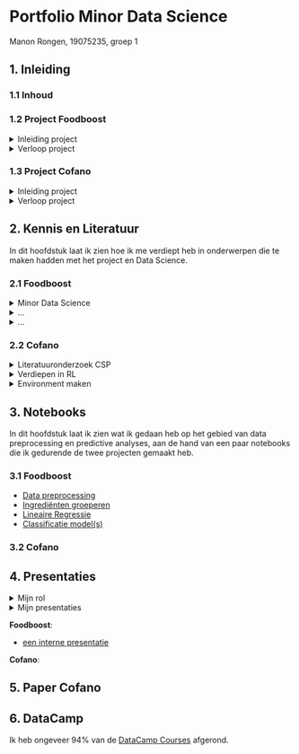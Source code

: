 # Portfolio Minor Data Science

Manon Rongen,
19075235,
groep 1

## 1. Inleiding
### 1.1 Inhoud

### 1.2 Project Foodboost
<details>
  <summary>Inleiding project</summary>
  Tijdens dit project hebben we ons bezig gehouden met voeding en het zoeken naar een gebalanceerd dieet met behulp van Data Science. Zelf goede recepten vinden om een dieet mee vol te houden is moeilijk en als je een app gebruikt wil je wel dat deze rekening kan houden met jouw persoonlijke voorkeuren, allergiën en dergelijke. Het is mogelijk met Data Science op basis van data te voorspellen of iemand een recept lekker vindt en samen met technieken als Lineair Programmeren is het misschien mogelijk een optimale weekplanning van recepten te maken, die rekening houdt met alle eisen (van het dieet, voor genoeg variatie + andere restricties).
</details>

<details>
  <summary>Verloop project</summary>
  In [dit document](link) is uitgelegd hoe het project is verlopen en wat in het kort de stappen waren die we hebben genomen en wat het eindresultaat is.
</details>

### 1.3 Project Cofano
<details>
  <summary>Inleiding project</summary>
  Dit project gaat over het optimaliseren van de processen bij containerterminals. Als schepen lang aan de kade liggen voor het in en uitladen van containers kost dit meer geld en dus wil het bedrijf Cofano dit zo snel mogelijk doen. Zij willen dat het vinden van een optimale aanpak geautomatiseerd wordt. Daar gaan wij ons mee bezig houden.
</details>

<details>
  <summary>Verloop project</summary>
  Wij hebben de 2 laatste periodes aan dit project gewerkt (8 weken).
  Toen wij startten besloten we maar een klein deel van het probleem aan te pakken. Namelijk de indeling op de kade, zonder rekening te houden met de volgorde van de containers die binnen komen. We maken de indeling dus zo, dat deze optimaal is voor schepen die ze op komen halen. Tijdens de eerste presentatie van dit project had ik (want ik zou presenteren) geprobeerd ons doel te verwoorden: "Het vinden van een indeling van containers in de terminal, zo dat de tijd dat de zeevaartschepen aan de kade liggen minimaal is." Zo zijn we later met de hele groep tot de volgende onderzoeksvraag gekomen: "...?"
   ...
</details>


## 2. Kennis en Literatuur
In dit hoofdstuk laat ik zien hoe ik me verdiept heb in onderwerpen die te maken hadden met het project en Data Science.

### 2.1 Foodboost
<details>
  <summary>Minor Data Science</summary>
    In deze eerste periode van de minor heb ik gewerkt aan **DataCamp Courses**, ben ik bij de **Lectures over Data Science** aanwezig geweest en heb ik in NoteBooks geexpirimenteerd met het maken van Simpele Modellen. Zo ben ik me gaan verdiepen in Data Science en heb ik ook veel geleerd over Classification modellen, wat hetgene is dat we voor dit project nodig zouden hebben.
</details>

<details>
  <summary>...</summary>
    ....
</details>

<details>
  <summary>...</summary>
    ....
</details>

### 2.2 Cofano
<details>
  <summary>Literatuuronderzoek CSP</summary>  
  In de eerste week heb ik Literatuuronderzoek gedaan en best wat papers gelezen over Het Container Stacking Problem, want ik kwam er achter dat dit redelijk leek op het probleem waar wij mee bezig zijn. Het gaat daar ook om terminalprocessen optimaliseren, zo dat schepen niet lang aan de kade hoeven te wachten. Er zijn veel verschillende kanten van dit probleem en ik heb meerdere papers gelezen die net anders het probleem aanpakte. Ik heb in [dit](link) document een samenvattingetje voor mezelf gemaakt van papers die ik nuttig vond (papers die ik minder relvant vond heb ik maar heel kort omschreven).
  Dit zijn de Linkjes naar de artikelen die ik in het document omschrijf:
  [1](link)
  [2](link)
  ...
</details>

<details>
  <summary>Verdiepen in RL</summary>
    We hadden bij andere groepen al gehoord dat zij Reinforcement Learning (RL) gebruikte toen wij begonnen aan het project. Jeroen had ons tijdens een van de eerste gesprekken ook RL uitgelegd en verteld waarom het handig was dit te gebruiken.
</details>

<details>
  <summary>Environment maken</summary>
    ...
  
  Met de volgende video heb ik geleerd hoe ik een eigen environment moet bouwen: [video](https://www.youtube.com/watch?v=Mut_u40Sqz4). Ik heb het derde project uit deze video mee gedaan en stap voor stap geprobeerd te begrijpen wat er precies gebeurd. Dat voorbeeld is te zien in dit [Notebook](link) en mijn [aantekeningen](https://github.com/ManonRongen/Portfolio-Minor-Data-Science/blob/main/environment%20douche%20-%20video.pdf).
  
  Vervolgens gingen we allemaal aan de slag met het maken van een environment met ons probleem. Ik heb toen Jesse uit de andere groep gevraagd om ons een keer te helpen en die heeft toen nog wat tips gegeven, waarmee ik tot [deze environment code](link) voor een 3 bij 3 grid kwam. Later is dit nog wat uitgebreid en verbeterd, maar het werkte nu wel.
</details>


## 3. Notebooks
In dit hoofdstuk laat ik zien wat ik gedaan heb op het gebied van data preprocessing en predictive analyses, aan de hand van een paar notebooks die ik gedurende de twee projecten gemaakt heb.

### 3.1 Foodboost
- [Data preprocessing](https://github.com/ManonRongen/Portfolio-Minor-Data-Science/blob/main/Data%20voorbereiden%20klein%20classificatie%20model%20Foodboost.ipynb)
- [Ingrediënten groeperen](link)
- [Lineaire Regressie](https://github.com/ManonRongen/Portfolio-Minor-Data-Science/blob/main/LinaireRegressie%20Nutritions%20Foodboost.ipynb)
- [Classificatie model(s)](https://github.com/ManonRongen/Portfolio-Minor-Data-Science/blob/main/Classifier%20Tomaat%20Foodboost.ipynb)

### 3.2 Cofano

## 4. Presentaties
<details>
  <summary>Mijn rol</summary>
    Op het gebied van presenteren heb ik een grote rol gespeeld. Ik nam initiatief de eerste presentatie te doen en heb daarin eigenlijk gedurende beide projecten grotendeels de leiding genomen. Ik maakte vaak de powerpoint aan en zorgde dat er taken verdeeld werden en dat we altijd iets lieten zien. Ik heb bijna alle interne presentaties gepresenteerd en ook een van de externe presentaties met joeri op me genomen.
</details>

<details>
  <summary>Mijn presentaties</summary>
    Hieronder een paar van de slides die ik gepresenteerd heb. Ik heb niet alles erin gezet, maar stukken van de gehele presentatie die ik gepresenteerd heb.
</details>

**Foodboost**:
  - [een interne presentatie]()

**Cofano**:

## 5. Paper Cofano

## 6. DataCamp
Ik heb ongeveer 94% van de [DataCamp Courses](https://github.com/ManonRongen/Portfolio-Minor-Data-Science/blob/main/DataCamp%20voltooid%20schermafbeelding.pdf) afgerond.

